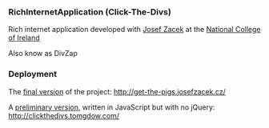 ### RichInternetApplication  (Click-The-Divs)

Rich internet application developed with [Josef Zacek](https://github.com/josefzacek?tab=activity) at the 
[National College of Ireland]() 

Also know as DivZap 

###  Deployment 
 The [final version](http://get-the-pigs.josefzacek.cz/) of the project:  http://get-the-pigs.josefzacek.cz/  

A [preliminary version](http://clickthedivs.tomgdow.com/), written in JavaScript but with no jQuery:  http://clickthedivs.tomgdow.com/

  
